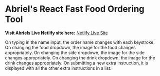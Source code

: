 # Abriel's React Fast Food Ordering Tool

**Visit Abriels Live Netlify site here:** [Netlify Live Site](https://abriels-fastfood-order-tool.netlify.app)

On typing in the name input, the order name changes with each keystroke.
On changing the food dropdown, the image for the food changes appropriately.
On changing the side dropdown, the image for the side changes appropriately.
On changing the drink dropdown, the image for the drink changes appropriately.
On submitting a new extra instruction, it is displayed with all the other extra instructions in a list.